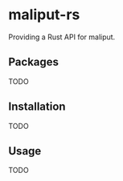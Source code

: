 # maliput-rs

Providing a Rust API for maliput.

## Packages

TODO

## Installation

TODO

## Usage

TODO
